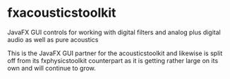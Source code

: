 # fxacousticstoolkit
JavaFX GUI controls for working with digital filters and analog plus digital audio as well as pure acoustics

This is the JavaFX GUI partner for the acousticstoolkit and likewise is split off from its fxphysicstoolkit counterpart as it is getting rather large on its own and will continue to grow.
